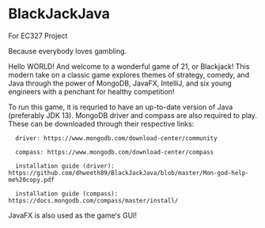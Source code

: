 # BlackJackJava
For EC327 Project

Because everybody loves gambling.


Hello WORLD! And welcome to a wonderful game of 21, or Blackjack!
This modern take on a classic game explores themes of strategy, comedy, and Java through the power of MongoDB, JavaFX, IntelliJ, and six young engineers with a penchant for healthy competition!


To run this game, it is requried to have an up-to-date version of Java (preferably JDK 13). MongoDB driver and compass are also required to play. These can be downloaded through their respective links:

      driver: https://www.mongodb.com/download-center/community
      
      compass: https://www.mongodb.com/download-center/compass
      
      installation guide (driver): https://github.com/dhweeth89/BlackJackJava/blob/master/Mon-god-help-me%20copy.pdf
      
      installation guide (compass): https://docs.mongodb.com/compass/master/install/


JavaFX is also used as the gameʻs GUI!
